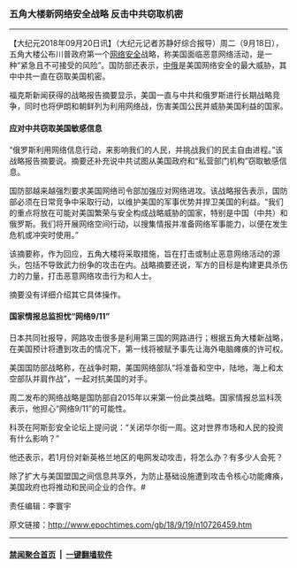 ### 五角大楼新网络安全战略 反击中共窃取机密
------------------------

<p>【大纪元2018年09月20日讯】（大纪元记者苏静好综合报导）周二（9月18日），五角大楼公布川普政府第一个<a href="http://www.epochtimes.com/gb/tag/%E7%BD%91%E7%BB%9C%E5%AE%89%E5%85%A8.html">网络安全</a>战略，称美国面临恶意网络活动，是一种“紧急且不可接受的风险”。国防部还表示，<a href="http://www.epochtimes.com/gb/tag/%E4%B8%AD%E4%BF%84.html">中俄</a>是美国网络安全的最大威胁，其中中共一直在窃取美国机密。</p>
<p>福克斯新闻获得的战略报告摘要显示，美国一直与中共和俄罗斯进行长期战略竞争，同时也将伊朗和朝鲜列为利用网络战，伤害美国公民并威胁美国利益的国家。</p>
<h4>应对中共窃取美国敏感信息</h4>
<p>“俄罗斯利用网络信息行动，来影响我们的人民，并挑战我们的民主自由进程。”该战略报告摘要说。摘要还补充说中共试图从美国政府和“私营部门机构”窃取敏感信息。</p>
<p>国防部越来越强烈要求美国网络司令部加强应对网络进攻。该战略报告表示，国防部必须在日常竞争中采取行动，以维护美国的军事优势并捍卫美国的利益。“我们的重点将放在可能对美国繁荣与安全构成战略威胁的国家，特别是中国（中共）和俄罗斯。我们将开展网络空间行动，以搜集情报并准备网络军事能力，以便在发生危机或冲突时使用。”</p>
<p>该摘要称，作为回应，五角大楼将采取措施，旨在打击或制止恶意网络活动的源头，包括不导致武力纷争的攻击在内。战略摘要还说，军方的目标是构建更具杀伤力的力量，打击恶意网络攻击行为和人士。</p>
<p>摘要没有详细介绍其它具体操作。</p>
<h4>国家情报总监担忧“网络9/11”</h4>
<p>日本共同社报导，网路攻击很多是利用第三国的网路进行；根据五角大楼新战略，在美国预计将遭到攻击的情况下，第一线将被赋予事先让海外电脑瘫痪的许可权。</p>
<p>美国国防部战略称，在战争时期，美国网络部队“将准备和空中，陆地，海上和太空部队并肩作战”，一起对抗美国的对手。</p>
<p>周二发布的网络战略是国防部自2015年以来第一份此类战略。国家情报总监科茨表示，他担心“网络9/11”的可能性。</p>
<p>科茨在阿斯彭安全论坛上提问说：“关闭华尔街一周。这对世界市场和人民的投资有什么影响？”</p>
<p>他还表示，若1月份对新英格兰地区的电网发动攻击，将怎么办？有多少人会死？</p>
<p>除了扩大与美国盟国之间信息共享外，为防止基础设施遭到攻击令核心功能瘫痪，美国政府也将推动和民间企业的合作。#</p>
<p>责任编辑：李寰宇</p>

原文链接：http://www.epochtimes.com/gb/18/9/19/n10726459.htm


------------------------
#### [禁闻聚合首页](https://github.com/gfw-breaker/banned-news/blob/master/README.md) &nbsp;|&nbsp;  [一键翻墙软件](https://github.com/gfw-breaker/nogfw/blob/master/README.md)